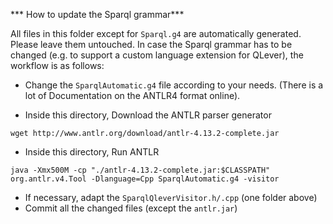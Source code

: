*** How to update the Sparql grammar***

All files in this folder except for `Sparql.g4` are automatically generated.
Please leave them untouched. In case the Sparql grammar has to be changed (e.g. to support
a custom language extension for QLever),
the workflow is as follows:

* Change the `SparqlAutomatic.g4` file according to your needs.
  (There is a lot of Documentation on the ANTLR4 format online).
  
* Inside this directory, Download the ANTLR parser generator
```
wget http://www.antlr.org/download/antlr-4.13.2-complete.jar
```
* Inside this directory, Run ANTLR
```
java -Xmx500M -cp "./antlr-4.13.2-complete.jar:$CLASSPATH" org.antlr.v4.Tool -Dlanguage=Cpp SparqlAutomatic.g4 -visitor
```

* If necessary, adapt the `SparqlQleverVisitor.h/.cpp` (one folder above)
* Commit all the changed files (except the `antlr.jar`)
